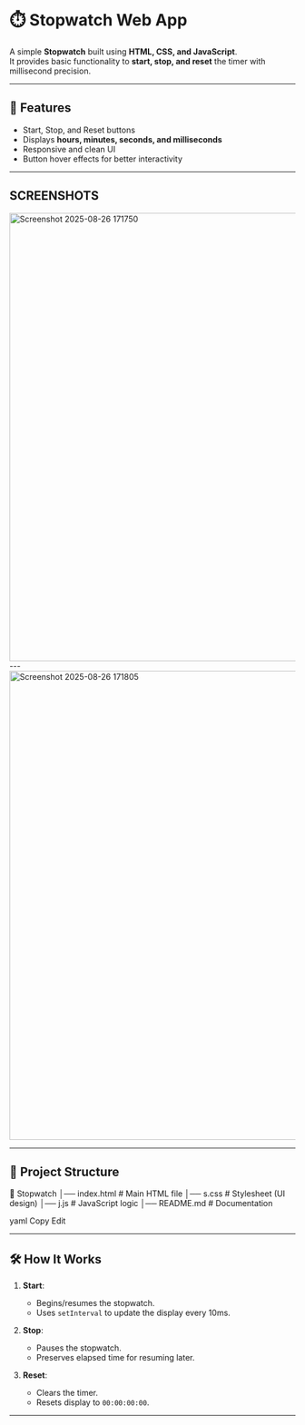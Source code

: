 # ⏱️ Stopwatch Web App

A simple **Stopwatch** built using **HTML, CSS, and JavaScript**.  
It provides basic functionality to **start, stop, and reset** the timer with millisecond precision.

---


## 🚀 Features

- Start, Stop, and Reset buttons  
- Displays **hours, minutes, seconds, and milliseconds**  
- Responsive and clean UI  
- Button hover effects for better interactivity  
---
## SCREENSHOTS
<img width="891" height="790" alt="Screenshot 2025-08-26 171750" src="https://github.com/user-attachments/assets/7c5516a4-5cf1-47f2-bb65-2bda69a3238e" />
---
<img width="892" height="827" alt="Screenshot 2025-08-26 171805" src="https://github.com/user-attachments/assets/7ffb8032-dd18-4466-9b6c-81ec21c01bdb" />


---

## 📂 Project Structure

📁 Stopwatch
│── index.html # Main HTML file
│── s.css # Stylesheet (UI design)
│── j.js # JavaScript logic
│── README.md # Documentation

yaml
Copy
Edit

---

## 🛠️ How It Works

1. **Start**:  
   - Begins/resumes the stopwatch.  
   - Uses `setInterval` to update the display every 10ms.  

2. **Stop**:  
   - Pauses the stopwatch.  
   - Preserves elapsed time for resuming later.  

3. **Reset**:  
   - Clears the timer.  
   - Resets display to `00:00:00:00`.  

---
